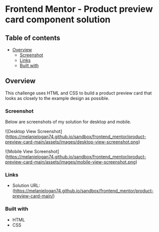 # Frontend Mentor - Product preview card component solution

## Table of contents

- [Overview](#overview)
  - [Screenshot](#screenshot)
  - [Links](#links)
  - [Built with](#built-with)
 

## Overview
This challenge uses HTML and CSS to build a product preview card that looks as closely to the example design as possible. 

### Screenshot
Below are screenshots of my solution for desktop and mobile.

![Desktop View Screenshot] (https://melanielogan74.github.io/sandbox/frontend_mentor/product-preview-card-main/assets/images/desktop-view-screenshot.png)

![Mobile View Screenshot] (https://melanielogan74.github.io/sandbox/frontend_mentor/product-preview-card-main/assets/images/mobile-view-screenshot.png)


### Links
- Solution URL:(https://melanielogan74.github.io/sandbox/frontend_mentor/product-preview-card-main/)

### Built with
- HTML
- CSS